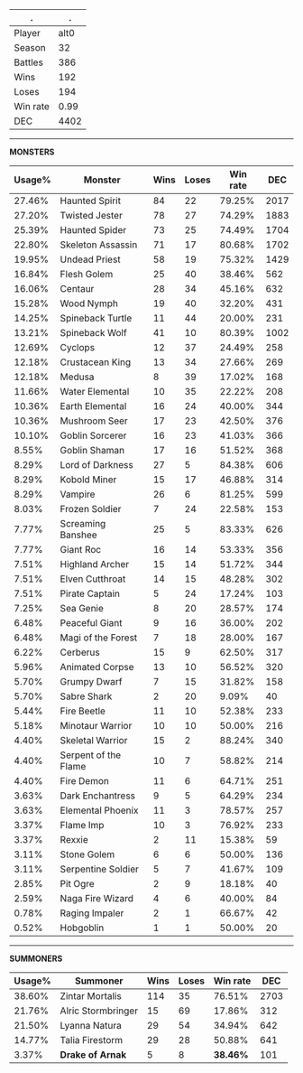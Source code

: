 .|.
|-|-
Player|alt0
Season|32
Battles|386
Wins|192
Loses|194
Win rate|0.99
DEC|4402

---
**MONSTERS**

Usage%|Monster|Wins|Loses|Win rate|DEC|
-|-|-|-|-|-|
27.46%|Haunted Spirit|84|22|79.25%|2017|
27.20%|Twisted Jester|78|27|74.29%|1883|
25.39%|Haunted Spider|73|25|74.49%|1704|
22.80%|Skeleton Assassin|71|17|80.68%|1702|
19.95%|Undead Priest|58|19|75.32%|1429|
16.84%|Flesh Golem|25|40|38.46%|562|
16.06%|Centaur|28|34|45.16%|632|
15.28%|Wood Nymph|19|40|32.20%|431|
14.25%|Spineback Turtle|11|44|20.00%|231|
13.21%|Spineback Wolf|41|10|80.39%|1002|
12.69%|Cyclops|12|37|24.49%|258|
12.18%|Crustacean King|13|34|27.66%|269|
12.18%|Medusa|8|39|17.02%|168|
11.66%|Water Elemental|10|35|22.22%|208|
10.36%|Earth Elemental|16|24|40.00%|344|
10.36%|Mushroom Seer|17|23|42.50%|376|
10.10%|Goblin Sorcerer|16|23|41.03%|366|
8.55%|Goblin Shaman|17|16|51.52%|368|
8.29%|Lord of Darkness|27|5|84.38%|606|
8.29%|Kobold Miner|15|17|46.88%|314|
8.29%|Vampire|26|6|81.25%|599|
8.03%|Frozen Soldier|7|24|22.58%|153|
7.77%|Screaming Banshee|25|5|83.33%|626|
7.77%|Giant Roc|16|14|53.33%|356|
7.51%|Highland Archer|15|14|51.72%|344|
7.51%|Elven Cutthroat|14|15|48.28%|302|
7.51%|Pirate Captain|5|24|17.24%|103|
7.25%|Sea Genie|8|20|28.57%|174|
6.48%|Peaceful Giant|9|16|36.00%|202|
6.48%|Magi of the Forest|7|18|28.00%|167|
6.22%|Cerberus|15|9|62.50%|317|
5.96%|Animated Corpse|13|10|56.52%|320|
5.70%|Grumpy Dwarf|7|15|31.82%|158|
5.70%|Sabre Shark|2|20|9.09%|40|
5.44%|Fire Beetle|11|10|52.38%|233|
5.18%|Minotaur Warrior|10|10|50.00%|216|
4.40%|Skeletal Warrior|15|2|88.24%|340|
4.40%|Serpent of the Flame|10|7|58.82%|214|
4.40%|Fire Demon|11|6|64.71%|251|
3.63%|Dark Enchantress|9|5|64.29%|234|
3.63%|Elemental Phoenix|11|3|78.57%|257|
3.37%|Flame Imp|10|3|76.92%|233|
3.37%|Rexxie|2|11|15.38%|59|
3.11%|Stone Golem|6|6|50.00%|136|
3.11%|Serpentine Soldier|5|7|41.67%|109|
2.85%|Pit Ogre|2|9|18.18%|40|
2.59%|Naga Fire Wizard|4|6|40.00%|84|
0.78%|Raging Impaler|2|1|66.67%|42|
0.52%|Hobgoblin|1|1|50.00%|20|

---
**SUMMONERS**

Usage%|Summoner|Wins|Loses|Win rate|DEC|
-|-|-|-|-|-|
38.60%|Zintar Mortalis|114|35|76.51%|2703|
21.76%|Alric Stormbringer|15|69|17.86%|312|
21.50%|Lyanna Natura|29|54|34.94%|642|
14.77%|Talia Firestorm|29|28|50.88%|641|
3.37%|**Drake of Arnak**|5|8|**38.46%**|101|
